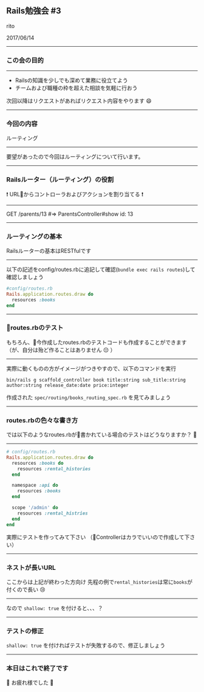 ## Rails勉強会 #3

rito

2017/06/14

---

### この会の目的
- - -
- Railsの知識を少しでも深めて業務に役立てよう
- チームおよび職種の枠を超えた相談を気軽に行おう

次回以降はリクエストがあればリクエスト内容をやります :smile:

---

### 今回の内容
ルーティング
- - -
要望があったので今回はルーティングについて行います。

---
### Railsルーター（ルーティング）の役割
 :exclamation: URLからコントローラおよびアクションを割り当てる :exclamation:
- - -
GET /parents/13 #=> ParentsController#show id: 13

---
### ルーティングの基本
Railsルーターの基本はRESTfulです
- - -
以下の記述をconfig/routes.rbに追記して確認(`bundle exec rails routes`)して確認しましょう
```ruby
#config/routes.rb
Rails.application.routes.draw do
  resources :books
end
```

---
### routes.rbのテスト
もちろん、今作成したroutes.rbのテストコードも作成することができます
（が、自分は殆ど作ることはありません :pensive: ）

- - -
実際に動くものの方がイメージがつきやすので、以下のコマンドを実行
```shell
bin/rails g scaffold_controller book title:string sub_title:string author:string release_date:date price:integer
```

作成された `spec/routing/books_routing_spec.rb` を見てみましょう

---
### routes.rbの色々な書き方
では以下のようなroutes.rbが書かれている場合のテストはどうなりますか？ :thinking:

- - -
```ruby
# config/routes.rb
Rails.application.routes.draw do
  resources :books do
    resources :rental_histories
  end

  namespace :api do
    resources :books
  end

  scope '/admin' do
    resources :rental_histries
  end
end
```
実際にテストを作ってみて下さい
（Controllerはカラでいいので作成して下さい）

---
### ネストが長いURL
ここからは上記が終わった方向け
先程の例で`rental_histories`は常に`books`が付くので長い :cry:

- - -
なので `shallow: true` を付けると、、、？

---
### テストの修正
`shallow: true` を付ければテストが失敗するので、修正しましょう

---
### 本日はこれで終了です
 :clap: お疲れ様でした :clap:
